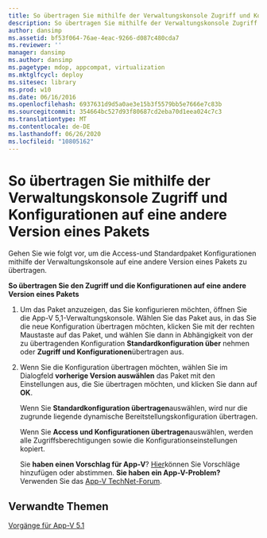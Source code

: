 ```yaml
---
title: So übertragen Sie mithilfe der Verwaltungskonsole Zugriff und Konfigurationen auf eine andere Version eines Pakets
description: So übertragen Sie mithilfe der Verwaltungskonsole Zugriff und Konfigurationen auf eine andere Version eines Pakets
author: dansimp
ms.assetid: bf53f064-76ae-4eac-9266-d087c480cda7
ms.reviewer: ''
manager: dansimp
ms.author: dansimp
ms.pagetype: mdop, appcompat, virtualization
ms.mktglfcycl: deploy
ms.sitesec: library
ms.prod: w10
ms.date: 06/16/2016
ms.openlocfilehash: 6937631d9d5a0ae3e15b3f5579bb5e7666e7c83b
ms.sourcegitcommit: 354664bc527d93f80687cd2eba70d1eea024c7c3
ms.translationtype: MT
ms.contentlocale: de-DE
ms.lasthandoff: 06/26/2020
ms.locfileid: "10805162"
---
```

# So übertragen Sie mithilfe der Verwaltungskonsole Zugriff und Konfigurationen auf eine andere Version eines Pakets


Gehen Sie wie folgt vor, um die Access-und Standardpaket Konfigurationen mithilfe der Verwaltungskonsole auf eine andere Version eines Pakets zu übertragen.

**So übertragen Sie den Zugriff und die Konfigurationen auf eine andere Version eines Pakets**

1.  Um das Paket anzuzeigen, das Sie konfigurieren möchten, öffnen Sie die App-V 5,1-Verwaltungskonsole. Wählen Sie das Paket aus, in das Sie die neue Konfiguration übertragen möchten, klicken Sie mit der rechten Maustaste auf das Paket, und wählen Sie dann in Abhängigkeit von der zu übertragenden Konfiguration **Standardkonfiguration über** nehmen oder **Zugriff und Konfigurationen**übertragen aus.

2.  Wenn Sie die Konfiguration übertragen möchten, wählen Sie im Dialogfeld **vorherige Version auswählen** das Paket mit den Einstellungen aus, die Sie übertragen möchten, und klicken Sie dann auf **OK**.

    Wenn Sie **Standardkonfiguration übertragen**auswählen, wird nur die zugrunde liegende dynamische Bereitstellungskonfiguration übertragen.

    Wenn Sie **Access und Konfigurationen übertragen**auswählen, werden alle Zugriffsberechtigungen sowie die Konfigurationseinstellungen kopiert.

    Sie **haben einen Vorschlag für App-V**? [Hier](http://appv.uservoice.com/forums/280448-microsoft-application-virtualization)können Sie Vorschläge hinzufügen oder abstimmen. **Sie haben ein App-V-Problem?** Verwenden Sie das [App-V TechNet-Forum](https://social.technet.microsoft.com/Forums/home?forum=mdopappv).

## Verwandte Themen


[Vorgänge für App-V 5.1](operations-for-app-v-51.md)

 

 





